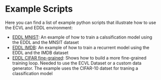# Example Scripts

Here you can find a list of example python scripts that illustrate how to use the ECVL and EDDL environment:

* [EDDL MNIST](https://github.com/deephealthproject/winter-school/blob/main/lab/00_ecvl_eddl_environment/scripts/eddl_mnist.py): An example of how to train a calssification model using the EDDL and the MNSIT dataset
* [EDDL IMDB](https://github.com/deephealthproject/winter-school/blob/main/lab/00_ecvl_eddl_environment/scripts/eddl_imdb.py): An example of how to train a recurrent model using the EDDL and the IMDB dataset
* [EDDL CIFAR fine-grained](https://github.com/deephealthproject/winter-school/blob/main/lab/00_ecvl_eddl_environment/scripts/eddl_cifar_fine-grained-training.py): Shows how to build a more fine-grained training loop. Needed to use the ECVL Dataset or a custom data generator. The example uses the CIFAR-10 datset for traning a classification model
